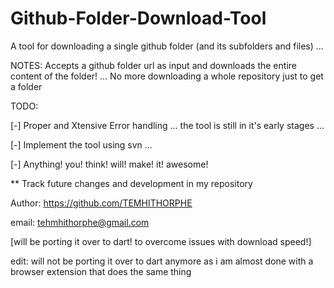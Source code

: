 # Github-Folder-Download-Tool
A tool for downloading a single github folder (and its subfolders and files) ... 

NOTES: Accepts a github folder url as input and downloads the entire content of the folder! ... No more downloading a whole repository just to get a folder

TODO:

[-] Proper and Xtensive Error handling ... the tool is still in it's early stages ...

[-] Implement the tool using svn ...

[-] Anything! you! think! will! make! it! awesome!

** Track future changes and development in my repository

Author: https://github.com/TEMHITHORPHE

email: tehmhithorphe@gmail.com

[will be porting it over to dart! to overcome issues with download speed!]

edit: will not be porting it over to dart anymore as i am almost done with a browser extension that does the same thing
